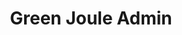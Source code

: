 ---
layout: member
weight: 50
name: Tracy Nguyen
project: Green Joule
title: Green Joule Admin
img: /assets/images/members/tracy.jpg
email: tracy.nguyen@alumni.ubc.ca
biography: >
  Tracy is a third year Chemical and Biological Engineering student. She is interested in rewewable energy sources. Tracy has worked in a fuel cell research group during her first co-op and actively participates in Green Joule, a research based project on microalgae and its feasbility as an alternative energy source. 
linkedin: https://www.linkedin.com/in/nguyentracyt/
---